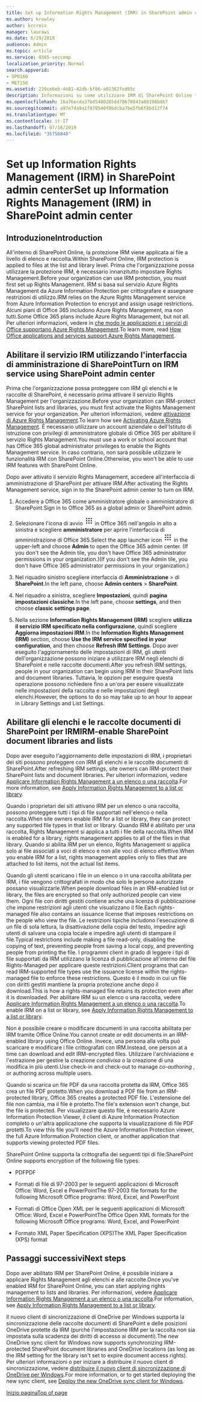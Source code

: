 ```yaml
---
title: Set up Information Rights Management (IRM) in SharePoint admin center
ms.author: krowley
author: kccross
manager: laurawi
ms.date: 6/29/2018
audience: Admin
ms.topic: article
ms.service: O365-seccomp
localization_priority: Normal
search.appverid:
- SPO160
- MET150
ms.assetid: 239ce6eb-4e81-42db-bf86-a01362fed65c
description: Informazioni su come utilizzare IRM di SharePoint Online tramite Microsoft Azure Active Directory Rights Management Services (RMS) per proteggere gli elenchi e le raccolte documenti di SharePoint.
ms.openlocfilehash: 16a76ecda37bd5480285dd70670843a88198bdb7
ms.sourcegitcommit: a97e7da9a1f870540f0bdcba7be5fb6f8bd12f74
ms.translationtype: MT
ms.contentlocale: it-IT
ms.lasthandoff: 07/16/2019
ms.locfileid: "35756848"
---
```

# <a name="set-up-information-rights-management-irm-in-sharepoint-admin-center"></a><span data-ttu-id="c3ddb-103">Set up Information Rights Management (IRM) in SharePoint admin center</span><span class="sxs-lookup"><span data-stu-id="c3ddb-103">Set up Information Rights Management (IRM) in SharePoint admin center</span></span>

## <a name="introduction"></a><span data-ttu-id="c3ddb-104">Introduzione</span><span class="sxs-lookup"><span data-stu-id="c3ddb-104">Introduction</span></span>

<span data-ttu-id="c3ddb-105">All'interno di SharePoint Online, la protezione IRM viene applicata ai file a livello di elenco e raccolta.</span><span class="sxs-lookup"><span data-stu-id="c3ddb-105">Within SharePoint Online, IRM protection is applied to files at the list and library level.</span></span> <span data-ttu-id="c3ddb-106">Prima che l'organizzazione possa utilizzare la protezione IRM, è necessario innanzitutto impostare Rights Management.</span><span class="sxs-lookup"><span data-stu-id="c3ddb-106">Before your organization can use IRM protection, you must first set up Rights Management.</span></span> <span data-ttu-id="c3ddb-107">IRM si basa sul servizio Azure Rights Management da Azure Information Protection per crittografare e assegnare restrizioni di utilizzo.</span><span class="sxs-lookup"><span data-stu-id="c3ddb-107">IRM relies on the Azure Rights Management service from Azure Information Protection to encrypt and assign usage restrictions.</span></span> <span data-ttu-id="c3ddb-108">Alcuni piani di Office 365 includono Azure Rights Management, ma non tutti.</span><span class="sxs-lookup"><span data-stu-id="c3ddb-108">Some Office 365 plans include Azure Rights Management, but not all.</span></span> <span data-ttu-id="c3ddb-109">Per ulteriori informazioni, vedere in [che modo le applicazioni e i servizi di Office supportano Azure Rights Management](https://docs.microsoft.com/azure/information-protection/understand-explore/office-apps-services-support).</span><span class="sxs-lookup"><span data-stu-id="c3ddb-109">To learn more, read [How Office applications and services support Azure Rights Management](https://docs.microsoft.com/azure/information-protection/understand-explore/office-apps-services-support).</span></span>
  
## <a name="turn-on-irm-service-using-sharepoint-admin-center"></a><span data-ttu-id="c3ddb-110">Abilitare il servizio IRM utilizzando l'interfaccia di amministrazione di SharePoint</span><span class="sxs-lookup"><span data-stu-id="c3ddb-110">Turn on IRM service using SharePoint admin center</span></span>

<span data-ttu-id="c3ddb-111">Prima che l'organizzazione possa proteggere con IRM gli elenchi e le raccolte di SharePoint, è necessario prima attivare il servizio Rights Management per l'organizzazione.</span><span class="sxs-lookup"><span data-stu-id="c3ddb-111">Before your organization can IRM-protect SharePoint lists and libraries, you must first activate the Rights Management service for your organization.</span></span> <span data-ttu-id="c3ddb-112">Per ulteriori informazioni, vedere [attivazione di Azure Rights Management](https://docs.microsoft.com/information-protection/deploy-use/activate-service).</span><span class="sxs-lookup"><span data-stu-id="c3ddb-112">To learn how see [Activating Azure Rights Management](https://docs.microsoft.com/information-protection/deploy-use/activate-service).</span></span> <span data-ttu-id="c3ddb-113">È necessario utilizzare un account aziendale o dell'Istituto di istruzione con privilegi di amministratore globale di Office 365 per abilitare il servizio Rights Management.</span><span class="sxs-lookup"><span data-stu-id="c3ddb-113">You must use a work or school account that has Office 365 global administrator privileges to enable the Rights Management service.</span></span> <span data-ttu-id="c3ddb-114">In caso contrario, non sarà possibile utilizzare le funzionalità IRM con SharePoint Online.</span><span class="sxs-lookup"><span data-stu-id="c3ddb-114">Otherwise, you won't be able to use IRM features with SharePoint Online.</span></span>
  
<span data-ttu-id="c3ddb-115">Dopo aver attivato il servizio Rights Management, accedere all'interfaccia di amministrazione di SharePoint per attivare IRM.</span><span class="sxs-lookup"><span data-stu-id="c3ddb-115">After activating the Rights Management service, sign in to the SharePoint admin center to turn on IRM.</span></span>
  
1. <span data-ttu-id="c3ddb-116">Accedere a Office 365 come amministratore globale o amministratore di SharePoint.</span><span class="sxs-lookup"><span data-stu-id="c3ddb-116">Sign in to Office 365 as a global admin or SharePoint admin.</span></span>
    
2. <span data-ttu-id="c3ddb-117">Selezionare l'icona di avvio ![delle app icona di avvio delle app](media/e5aee650-c566-4100-aaad-4cc2355d909f.png) in Office 365 nell'angolo in alto a sinistra e scegliere **amministratore** per aprire l'interfaccia di amministrazione di Office 365.</span><span class="sxs-lookup"><span data-stu-id="c3ddb-117">Select the app launcher icon ![The app launcher icon in Office 365](media/e5aee650-c566-4100-aaad-4cc2355d909f.png) in the upper-left and choose **Admin** to open the Office 365 admin center.</span></span> <span data-ttu-id="c3ddb-118">(If you don't see the Admin tile, you don't have Office 365 administrator permissions in your organization.)</span><span class="sxs-lookup"><span data-stu-id="c3ddb-118">(If you don't see the Admin tile, you don't have Office 365 administrator permissions in your organization.)</span></span> 
    
3. <span data-ttu-id="c3ddb-119">Nel riquadro sinistro scegliere interfaccia di **Amministrazione** \> di **SharePoint**.</span><span class="sxs-lookup"><span data-stu-id="c3ddb-119">In the left pane, choose **Admin centers** \> **SharePoint**.</span></span>
    
4. <span data-ttu-id="c3ddb-120">Nel riquadro a sinistra, scegliere **Impostazioni**, quindi **pagina impostazioni classiche**.</span><span class="sxs-lookup"><span data-stu-id="c3ddb-120">In the left pane, choose **settings**, and then choose **classic settings page**.</span></span>
    
5. <span data-ttu-id="c3ddb-121">Nella sezione **Information Rights Management (IRM)** scegliere **utilizza il servizio IRM specificato nella configurazione**, quindi scegliere **Aggiorna impostazioni IRM**.</span><span class="sxs-lookup"><span data-stu-id="c3ddb-121">In the **Information Rights Management (IRM)** section, choose **Use the IRM service specified in your configuration**, and then choose **Refresh IRM Settings**.</span></span> <span data-ttu-id="c3ddb-122">Dopo aver eseguito l'aggiornamento delle impostazioni di IRM, gli utenti dell'organizzazione possono iniziare a utilizzare IRM negli elenchi di SharePoint e nelle raccolte documenti.</span><span class="sxs-lookup"><span data-stu-id="c3ddb-122">After you refresh IRM settings, people in your organization can begin using IRM in their SharePoint lists and document libraries.</span></span> <span data-ttu-id="c3ddb-123">Tuttavia, le opzioni per eseguire questa operazione possono richiedere fino a un'ora per essere visualizzate nelle impostazioni della raccolta e nelle impostazioni degli elenchi.</span><span class="sxs-lookup"><span data-stu-id="c3ddb-123">However, the options to do so may take up to an hour to appear in Library Settings and List Settings.</span></span>
    
## <a name="irm-enable-sharepoint-document-libraries-and-lists"></a><span data-ttu-id="c3ddb-124">Abilitare gli elenchi e le raccolte documenti di SharePoint per IRM</span><span class="sxs-lookup"><span data-stu-id="c3ddb-124">IRM-enable SharePoint document libraries and lists</span></span>
<span data-ttu-id="c3ddb-125"><a name="__toc220831191"> </a></span><span class="sxs-lookup"><span data-stu-id="c3ddb-125"></span></span>

<span data-ttu-id="c3ddb-126">Dopo aver eseguito l'aggiornamento delle impostazioni di IRM, i proprietari dei siti possono proteggere con IRM gli elenchi e le raccolte documenti di SharePoint.</span><span class="sxs-lookup"><span data-stu-id="c3ddb-126">After refreshing IRM settings, site owners can IRM-protect their SharePoint lists and document libraries.</span></span> <span data-ttu-id="c3ddb-127">Per ulteriori informazioni, vedere [Applicare Information Rights Management a un elenco o una raccolta](apply-irm-to-a-list-or-library.md).</span><span class="sxs-lookup"><span data-stu-id="c3ddb-127">For more information, see [Apply Information Rights Management to a list or library](apply-irm-to-a-list-or-library.md).</span></span>
  
<span data-ttu-id="c3ddb-128">Quando i proprietari dei siti attivano IRM per un elenco o una raccolta, possono proteggere tutti i tipi di file supportati nell'elenco o nella raccolta.</span><span class="sxs-lookup"><span data-stu-id="c3ddb-128">When site owners enable IRM for a list or library, they can protect any supported file types in that list or library.</span></span> <span data-ttu-id="c3ddb-129">Quando IRM è abilitato per una raccolta, Rights Management si applica a tutti i file della raccolta.</span><span class="sxs-lookup"><span data-stu-id="c3ddb-129">When IRM is enabled for a library, rights management applies to all of the files in that library.</span></span> <span data-ttu-id="c3ddb-130">Quando si abilita IRM per un elenco, Rights Management si applica solo ai file associati a voci di elenco e non alle voci di elenco effettive.</span><span class="sxs-lookup"><span data-stu-id="c3ddb-130">When you enable IRM for a list, rights management applies only to files that are attached to list items, not the actual list items.</span></span>
  
<span data-ttu-id="c3ddb-131">Quando gli utenti scaricano i file in un elenco o in una raccolta abilitata per IRM, i file vengono crittografati in modo che solo le persone autorizzate possano visualizzarle.</span><span class="sxs-lookup"><span data-stu-id="c3ddb-131">When people download files in an IRM-enabled list or library, the files are encrypted so that only authorized people can view them.</span></span> <span data-ttu-id="c3ddb-132">Ogni file con diritti gestiti contiene anche una licenza di pubblicazione che impone restrizioni agli utenti che visualizzano il file.</span><span class="sxs-lookup"><span data-stu-id="c3ddb-132">Each rights-managed file also contains an issuance license that imposes restrictions on the people who view the file.</span></span> <span data-ttu-id="c3ddb-133">Le restrizioni tipiche includono l'esecuzione di un file di sola lettura, la disattivazione della copia del testo, impedire agli utenti di salvare una copia locale e impedire agli utenti di stampare il file.</span><span class="sxs-lookup"><span data-stu-id="c3ddb-133">Typical restrictions include making a file read-only, disabling the copying of text, preventing people from saving a local copy, and preventing people from printing the file.</span></span> <span data-ttu-id="c3ddb-134">I programmi client in grado di leggere i tipi di file supportati da IRM utilizzano la licenza di pubblicazione all'interno del file Rights-Managed per applicare queste restrizioni.</span><span class="sxs-lookup"><span data-stu-id="c3ddb-134">Client programs that can read IRM-supported file types use the issuance license within the rights-managed file to enforce these restrictions.</span></span> <span data-ttu-id="c3ddb-135">Questo è il modo in cui un file con diritti gestiti mantiene la propria protezione anche dopo il download.</span><span class="sxs-lookup"><span data-stu-id="c3ddb-135">This is how a rights-managed file retains its protection even after it is downloaded.</span></span> <span data-ttu-id="c3ddb-136">Per abilitare IRM su un elenco o una raccolta, vedere [Applicare Information Rights Management a un elenco o una raccolta](apply-irm-to-a-list-or-library.md).</span><span class="sxs-lookup"><span data-stu-id="c3ddb-136">To enable IRM on a list or library, see [Apply Information Rights Management to a list or library](apply-irm-to-a-list-or-library.md).</span></span>
  
<span data-ttu-id="c3ddb-137">Non è possibile creare o modificare documenti in una raccolta abilitata per IRM tramite Office Online.</span><span class="sxs-lookup"><span data-stu-id="c3ddb-137">You cannot create or edit documents in an IRM-enabled library using Office Online.</span></span> <span data-ttu-id="c3ddb-138">Invece, una persona alla volta può scaricare e modificare i file crittografati con IRM.</span><span class="sxs-lookup"><span data-stu-id="c3ddb-138">Instead, one person at a time can download and edit IRM-encrypted files.</span></span> <span data-ttu-id="c3ddb-139">Utilizzare l'archiviazione e l'estrazione per gestire la creazione *condivisa* o la creazione di una modifica in più utenti.</span><span class="sxs-lookup"><span data-stu-id="c3ddb-139">Use check-in and check-out to manage  *co-authoring*  , or authoring across multiple users.</span></span> 
  
<span data-ttu-id="c3ddb-140">Quando si scarica un file PDF da una raccolta protetta da IRM, Office 365 crea un file PDF protetto.</span><span class="sxs-lookup"><span data-stu-id="c3ddb-140">When you download a PDF file from an IRM-protected library, Office 365 creates a protected PDF file.</span></span> <span data-ttu-id="c3ddb-141">L'estensione del file non cambia, ma il file è protetto.</span><span class="sxs-lookup"><span data-stu-id="c3ddb-141">The file's extension won't change, but the file is protected.</span></span> <span data-ttu-id="c3ddb-142">Per visualizzare questo file, è necessario Azure Information Protection Viewer, il client di Azure Information Protection completo o un'altra applicazione che supporta la visualizzazione di file PDF protetti.</span><span class="sxs-lookup"><span data-stu-id="c3ddb-142">To view this file you'll need the Azure Information Protection viewer, the full Azure Information Protection client, or another application that supports viewing protected PDF files.</span></span> 
  
<span data-ttu-id="c3ddb-143">SharePoint Online supporta la crittografia dei seguenti tipi di file:</span><span class="sxs-lookup"><span data-stu-id="c3ddb-143">SharePoint Online supports encryption of the following file types:</span></span>
  
- <span data-ttu-id="c3ddb-144">PDF</span><span class="sxs-lookup"><span data-stu-id="c3ddb-144">PDF</span></span>
    
- <span data-ttu-id="c3ddb-145">Formati di file di 97-2003 per le seguenti applicazioni di Microsoft Office: Word, Excel e PowerPoint</span><span class="sxs-lookup"><span data-stu-id="c3ddb-145">The 97-2003 file formats for the following Microsoft Office programs: Word, Excel, and PowerPoint</span></span>
    
- <span data-ttu-id="c3ddb-146">Formati di Office Open XML per le seguenti applicazioni di Microsoft Office: Word, Excel e PowerPoint</span><span class="sxs-lookup"><span data-stu-id="c3ddb-146">The Office Open XML formats for the following Microsoft Office programs: Word, Excel, and PowerPoint</span></span>
    
- <span data-ttu-id="c3ddb-147">Formato XML Paper Specification (XPS)</span><span class="sxs-lookup"><span data-stu-id="c3ddb-147">The XML Paper Specification (XPS) format</span></span>
    
## <a name="next-steps"></a><span data-ttu-id="c3ddb-148">Passaggi successivi</span><span class="sxs-lookup"><span data-stu-id="c3ddb-148">Next steps</span></span>
<span data-ttu-id="c3ddb-149"><a name="__toc220831191"> </a></span><span class="sxs-lookup"><span data-stu-id="c3ddb-149"></span></span>

<span data-ttu-id="c3ddb-150">Dopo aver abilitato IRM per SharePoint Online, è possibile iniziare a applicare Rights Management agli elenchi e alle raccolte.</span><span class="sxs-lookup"><span data-stu-id="c3ddb-150">Once you've enabled IRM for SharePoint Online, you can start applying rights management to lists and libraries.</span></span> <span data-ttu-id="c3ddb-151">Per informazioni, vedere [Applicare Information Rights Management a un elenco o una raccolta](apply-irm-to-a-list-or-library.md).</span><span class="sxs-lookup"><span data-stu-id="c3ddb-151">For information, see [Apply Information Rights Management to a list or library](apply-irm-to-a-list-or-library.md).</span></span>
  
<span data-ttu-id="c3ddb-152">Il nuovo client di sincronizzazione di OneDrive per Windows supporta la sincronizzazione delle raccolte documenti di SharePoint e delle posizioni OneDrive protette da IRM (purché l'impostazione IRM per la raccolta non sia impostata sulla scadenza dei diritti di accesso ai documenti).</span><span class="sxs-lookup"><span data-stu-id="c3ddb-152">The new OneDrive sync client for Windows now supports synchronizing IRM-protected SharePoint document libraries and OneDrive locations (as long as the IRM setting for the library isn't set to expire document access rights).</span></span> <span data-ttu-id="c3ddb-153">Per ulteriori informazioni o per iniziare a distribuire il nuovo client di sincronizzazione, vedere [distribuire il nuovo client di sincronizzazione di OneDrive per Windows](https://support.office.com/article/3f3a511c-30c6-404a-98bf-76f95c519668).</span><span class="sxs-lookup"><span data-stu-id="c3ddb-153">For more information, or to get started deploying the new sync client, see [Deploy the new OneDrive sync client for Windows](https://support.office.com/article/3f3a511c-30c6-404a-98bf-76f95c519668).</span></span>
  
[<span data-ttu-id="c3ddb-154">Inizio pagina</span><span class="sxs-lookup"><span data-stu-id="c3ddb-154">Top of page</span></span>](#introduction)  

